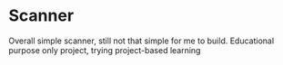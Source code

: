 # Scanner
Overall simple scanner, still not that simple for me to build. Educational purpose only project, trying project-based learning